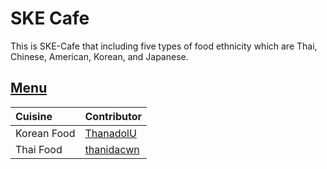 # SKE Cafe

This is SKE-Cafe that including five types of food ethnicity which are Thai, Chinese, American, Korean, and Japanese.

## [Menu](menu.md)

| Cuisine                               | Contributor        |
|:--------------------------------------|--------------------|
| Korean Food                           |[ThanadolU](https://github.com/ThanadolU)      |
| Thai Food                             |[thanidacwn](https://github.com/thanidacwn)    |
